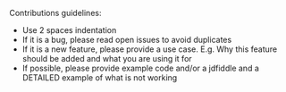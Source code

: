 Contributions guidelines:

- Use 2 spaces indentation
- If it is a bug, please read open issues to avoid duplicates
- If it is a new feature, please provide a use case. E.g. Why this feature should be added and what you are using it for
- If possible, please provide example code and/or a jdfiddle and a DETAILED example of what is not working
